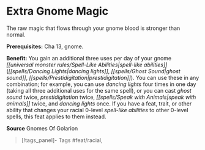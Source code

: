 ﻿---
cssclass: [feats]

---
# Extra Gnome Magic

The raw magic that flows through your gnome blood is stronger than normal.

**Prerequisites:** Cha 13, gnome.

**Benefit:** You gain an additional three uses per day of your gnome _[[universal monster rules/Spell-Like Abilities|spell-like abilities]]_ (_[[spells/Dancing Lights|dancing lights]]_, _[[spells/Ghost Sound|ghost sound]]_, _[[spells/Prestidigitation|prestidigitation]]_). You can use these in any combination; for example, you can use _dancing lights_ four times in one day (taking all three additional uses for the same spell), or you can cast _ghost sound_ twice, _prestidigitation_ twice, _[[spells/Speak with Animals|speak with animals]]_ twice, and _dancing lights_ once. If you have a feat, trait, or other ability that changes your racial 0-level _spell-like abilities_ to other 0-level spells, this feat applies to them instead.

**Source** Gnomes Of Golarion
>[!tags_panel]- Tags
> #feat/racial, 